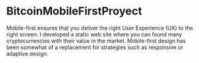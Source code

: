 # BitcoinMobileFirstProyect
Mobile-first ensures that you deliver the right User Experience (UX) to the right screen. I developed a static web site where you can found many cryptocurrencies with their value in the market. Mobile-first design has been somewhat of a replacement for strategies such as responsive or adaptive design.
